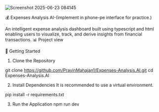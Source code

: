 
![Screenshot 2025-06-23 084145](https://github.com/user-attachments/assets/a040e644-74dd-4868-a975-96c5172e5cd8)


💰 Expenses Analysis AI-(implement in phone-pe interface for practice.)

An intelligent expense analysis dashboard built using typescript and html enabling users to visualize, track, and derive insights from financial transactions.
📊 Project view

🚀 Getting Started

1. Clone the Repository

git clone https://github.com/PravinMahajan1/Expenses-Analysis.AI.git
cd Expenses-Analysis.AI

2. Install Dependencies
It is recommended to use a virtual environment.

pip install -r requirements.txt

3. Run the Application
npm run dev

